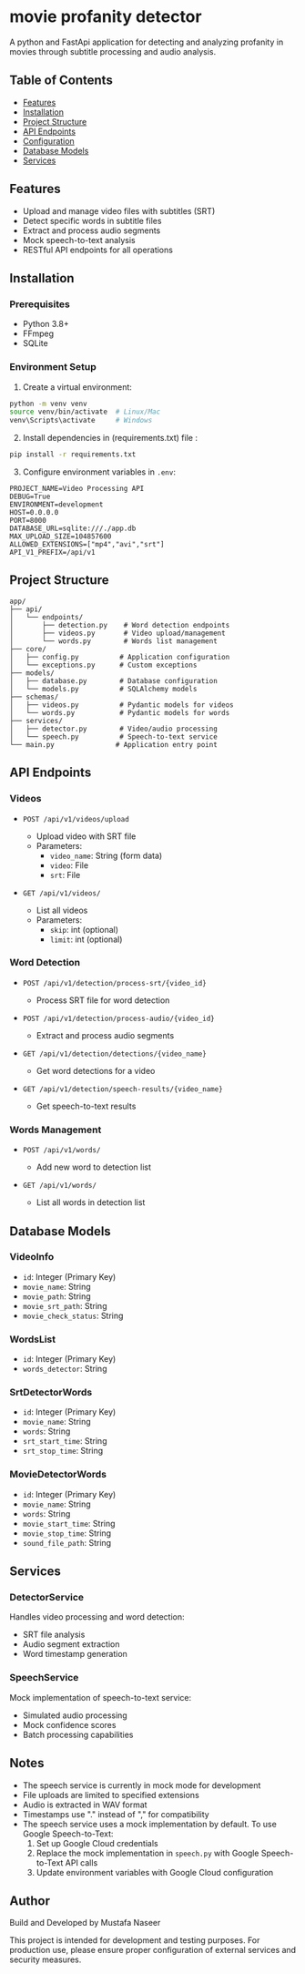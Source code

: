# movie profanity detector

A python and FastApi application for detecting and analyzing profanity in movies through subtitle processing and audio analysis.

## Table of Contents
- [Features](#features)
- [Installation](#installation)
- [Project Structure](#project-structure)
- [API Endpoints](#api-endpoints)
- [Configuration](#configuration)
- [Database Models](#database-models)
- [Services](#services)

## Features
- Upload and manage video files with subtitles (SRT)
- Detect specific words in subtitle files
- Extract and process audio segments
- Mock speech-to-text analysis
- RESTful API endpoints for all operations

## Installation

### Prerequisites
- Python 3.8+
- FFmpeg
- SQLite

### Environment Setup
1. Create a virtual environment:
```bash
python -m venv venv
source venv/bin/activate  # Linux/Mac
venv\Scripts\activate     # Windows
```

2. Install dependencies in (requirements.txt) file :
```bash
pip install -r requirements.txt 
```

3. Configure environment variables in `.env`:
```env
PROJECT_NAME=Video Processing API
DEBUG=True
ENVIRONMENT=development
HOST=0.0.0.0
PORT=8000
DATABASE_URL=sqlite:///./app.db
MAX_UPLOAD_SIZE=104857600
ALLOWED_EXTENSIONS=["mp4","avi","srt"]
API_V1_PREFIX=/api/v1
```

## Project Structure
```
app/
├── api/
│   └── endpoints/
│       ├── detection.py    # Word detection endpoints
│       ├── videos.py       # Video upload/management
│       └── words.py        # Words list management
├── core/
│   ├── config.py          # Application configuration
│   └── exceptions.py      # Custom exceptions
├── models/
│   ├── database.py        # Database configuration
│   └── models.py          # SQLAlchemy models
├── schemas/
│   ├── videos.py          # Pydantic models for videos
│   └── words.py           # Pydantic models for words
├── services/
│   ├── detector.py        # Video/audio processing
│   └── speech.py          # Speech-to-text service
└── main.py               # Application entry point
```

## API Endpoints

### Videos
- `POST /api/v1/videos/upload`
  - Upload video with SRT file
  - Parameters:
    - `video_name`: String (form data)
    - `video`: File
    - `srt`: File
  
- `GET /api/v1/videos/`
  - List all videos
  - Parameters:
    - `skip`: int (optional)
    - `limit`: int (optional)

### Word Detection
- `POST /api/v1/detection/process-srt/{video_id}`
  - Process SRT file for word detection
  
- `POST /api/v1/detection/process-audio/{video_id}`
  - Extract and process audio segments
  
- `GET /api/v1/detection/detections/{video_name}`
  - Get word detections for a video
  
- `GET /api/v1/detection/speech-results/{video_name}`
  - Get speech-to-text results

### Words Management
- `POST /api/v1/words/`
  - Add new word to detection list
  
- `GET /api/v1/words/`
  - List all words in detection list

## Database Models

### VideoInfo
- `id`: Integer (Primary Key)
- `movie_name`: String
- `movie_path`: String
- `movie_srt_path`: String
- `movie_check_status`: String

### WordsList
- `id`: Integer (Primary Key)
- `words_detector`: String

### SrtDetectorWords
- `id`: Integer (Primary Key)
- `movie_name`: String
- `words`: String
- `srt_start_time`: String
- `srt_stop_time`: String

### MovieDetectorWords
- `id`: Integer (Primary Key)
- `movie_name`: String
- `words`: String
- `movie_start_time`: String
- `movie_stop_time`: String
- `sound_file_path`: String

## Services

### DetectorService
Handles video processing and word detection:
- SRT file analysis
- Audio segment extraction
- Word timestamp generation

### SpeechService
Mock implementation of speech-to-text service:
- Simulated audio processing
- Mock confidence scores
- Batch processing capabilities

## Notes
- The speech service is currently in mock mode for development
- File uploads are limited to specified extensions
- Audio is extracted in WAV format
- Timestamps use "." instead of "," for compatibility
- The speech service uses a mock implementation by default. To use Google Speech-to-Text:
  1. Set up Google Cloud credentials
  2. Replace the mock implementation in `speech.py` with Google Speech-to-Text API calls
  3. Update environment variables with Google Cloud configuration

## Author
Build and Developed by Mustafa Naseer

This project is intended for development and testing purposes. For production use, please ensure proper configuration of external services and security measures.